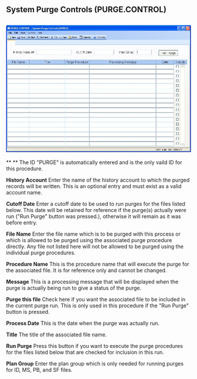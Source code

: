 ##  System Purge Controls (PURGE.CONTROL)

<PageHeader />

##

![](./PURGE-CONTROL-1.jpg)

** ** The ID "PURGE" is automatically entered and is the only vaild ID for
this procedure.  
  
**History Account** Enter the name of the history account to which the purged
records will be written. This is an optional entry and must exist as a valid
account name.  
  
**Cutoff Date** Enter a cutoff date to be used to run purges for the files
listed below. This date will be retained for reference if the purge(s)
actually were run ("Run Purge" button was pressed.), otherwise it will remain
as it was before entry.  
  
**File Name** Enter the file name which is to be purged with this process or
which is allowed to be purged using the associated purge procedure directly.
Any file not listed here will not be allowed to be purged using the individual
purge procedures.  
  
**Procedure Name** This is the procedure name that will execute the purge for
the associated file. It is for reference only and cannot be changed.  
  
**Message** This is a processing message that will be displayed when the purge
is actually being run to give a status of the purge.  
  
**Purge this file** Check here if you want the associated file to be included
in the current purge run. This is only used in this procedure if the "Run
Purge" button is pressed.  
  
**Process Date** This is the date when the purge was actually run.  
  
**Title** The title of the associated file name.  
  
**Run Purge** Press this button if you want to execute the purge procedures
for the files listed below that are checked for inclusion in this run.  
  
**Plan Group** Enter the plan group which is only needed for running purges
for ID, MS, PB, and SF files.  
  
  
<badge text= "Version 8.10.57" vertical="middle" />

<PageFooter />